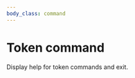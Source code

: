 ```yaml
---
body_class: command
---
```


# Token command

<section>

Display help for token commands and exit.

</section>

